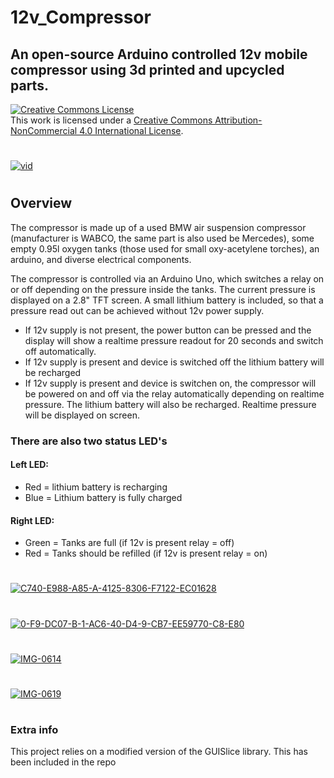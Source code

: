 # 12v_Compressor

## An open-source Arduino controlled 12v mobile compressor using 3d printed and upcycled parts.

<a rel="license" href="http://creativecommons.org/licenses/by-nc/4.0/"><img alt="Creative Commons License" style="border-width:0" src="https://i.creativecommons.org/l/by-nc/4.0/88x31.png" /></a><br />This work is licensed under a <a rel="license" href="http://creativecommons.org/licenses/by-nc/4.0/">Creative Commons Attribution-NonCommercial 4.0 International License</a>.
#

[<img src="https://i.ibb.co/3T3CrVk/Screenshot-18.png" alt="vid" border="0">](https://youtube.com/playlist?list=PLsk74wXEuKOpL2YGHRVS3v7fIHzCto8o0)

#

## Overview

The compressor is made up of a used BMW air suspension compressor (manufacturer is WABCO, the same part is also used be Mercedes), some empty 0.95l oxygen tanks (those used for small oxy-acetylene torches), an arduino, and diverse electrical components.

The compressor is controlled via an Arduino Uno, which switches a relay on or off depending on the pressure inside the tanks. The current pressure is displayed on a 2.8" TFT screen. A small lithium battery is included, so that a pressure read out can be achieved without 12v power supply.

- If 12v supply is not present, the power button can be pressed and the display will show a realtime pressure readout for 20 seconds and switch off automatically.
- If 12v supply is present and device is switched off the lithium battery will be recharged
- If 12v supply is present and device is switchen on, the compressor will be powered on and off via the relay automatically depending on realtime pressure. The lithium battery will also be recharged. Realtime pressure will be displayed on screen.

### There are also two status LED's
#### Left LED:
- Red = lithium battery is recharging
- Blue = Lithium battery is fully charged
#### Right LED:
- Green = Tanks are full (if 12v is present relay = off)
- Red = Tanks should be refilled (if 12v is present relay = on)

#
<a href="https://ibb.co/Dz1jNbD"><img src="https://i.ibb.co/n6wKT0s/C740-E988-A85-A-4125-8306-F7122-EC01628.jpg" alt="C740-E988-A85-A-4125-8306-F7122-EC01628" border="0"></a>
#
<a href="https://ibb.co/rd78Jnq"><img src="https://i.ibb.co/WVx81S7/0-F9-DC07-B-1-AC6-40-D4-9-CB7-EE59770-C8-E80.jpg" alt="0-F9-DC07-B-1-AC6-40-D4-9-CB7-EE59770-C8-E80" border="0"></a>
#
<a href="https://ibb.co/4fqdKrv"><img src="https://i.ibb.co/590FGHp/IMG-0614.jpg" alt="IMG-0614" border="0"></a>
#
<a href="https://ibb.co/0Q0CyRs"><img src="https://i.ibb.co/Kmt2xpK/IMG-0619.jpg" alt="IMG-0619" border="0"></a>
#

### Extra info

This project relies on a modified version of the GUISlice library. This has been included in the repo
